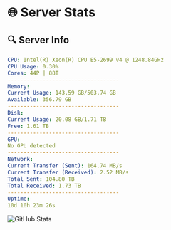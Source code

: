 # 🌐 Server Stats
## 🔍 Server Info
```yaml
CPU: Intel(R) Xeon(R) CPU E5-2699 v4 @ 1248.84GHz
CPU Usage: 0.30%
Cores: 44P | 88T
-----------------------------------
Memory:
Current Usage: 143.59 GB/503.74 GB
Available: 356.79 GB
-----------------------------------
Disk:
Current Usage: 20.08 GB/1.71 TB
Free: 1.61 TB
-----------------------------------
GPU:
No GPU detected
-----------------------------------
Network:
Current Transfer (Sent): 164.74 MB/s
Current Transfer (Received): 2.52 MB/s
Total Sent: 104.80 TB
Total Received: 1.73 TB
-----------------------------------
Uptime:
10d 10h 23m 26s
```
![GitHub Stats](https://img.shields.io/badge/Updated-2025-02-18_09:06:44-blue)
